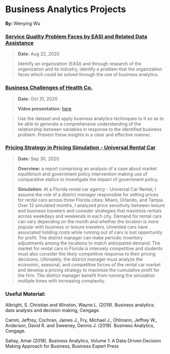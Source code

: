 # Business Analytics Projects
**By:** Wenying Wu


### [Service Quality Problem Faces by EASI and Related Data Assistance](https://github.com/Wenying-Wu/Business-Analytics-Projects/blob/main/Service%20Quality%20Problem%20Faces%20by%20EASI%20and%20Related%20Data%20Assistance.md)

> **Date:** Aug 22, 2020

> Identify an organization (EASI) and through research of the organization and its industry, identify a problem that the organization faces which could be solved through the use of business analytics.



### [Business Challenges of Health Co.](https://github.com/Wenying-Wu/Business-Analytics-Projects/blob/main/Business%20Challenges%20of%20Health%20Co.pdf)
> **Date:** Oct 31, 2020

> **Video presentation:** [here](https://github.com/Wenying-Wu/Business-Analytics-Projects#:~:text=Business%20Challenges%20of%20Health%20Co.mp4)

> Use the dataset and apply business analytics techniques to it so as to be able to generate
a comprehensive understanding of the relationship between variables in response to the identified
business problem. Present these insights in a clear and effective manner.

### [Pricing Strategy in Pricing Simulation - Universal Rental Car](https://github.com/Wenying-Wu/Business-Analytics-Projects/blob/main/Pricing%20Strategy%20in%20Pricing%20Simulation%20-%20Universal%20car%20rental.pdf)

> **Date:** Sep 30, 2020

> **Overview:**
a report comprising an analysis of a case about market equilibrium and government policy intervention making use of comparative statics to investigate the impact of government policy.


> **Simulation:**
At a Florida rental car agency - Universal Car Rental, I assume the role of a district manager responsible for setting prices for rental cars across three Florida cities: Miami, Orlando, and Tampa. Over 12 simulated months, I analyzed price sensitivity between leisure and business travelers and consider strategies that maximize rentals across weekdays and weekends in each city. Demand for rental cars can vary depending on the month and whether the location is more popular with business or leisure travelers. Unrented cars have associated holding costs while running out of cars is lost opportunity for profit. The district manager can make periodic inventory adjustments among the locations to match anticipated demand. The market for rental cars in Florida is intensely competitive and students must also consider the likely competitive response to their pricing decisions. Ultimately, the district manager must analyze the economic, seasonal, and competitive forces of the rental car market and develop a pricing strategy to maximize the cumulative profit for the firm. The district manager benefit from running the simulation multiple times with increasing complexity. 






### Useful Material:
Albright, S. Christian and Winston, Wayne L. (2019). Business analytics: data analysis and decision making, Cengage.

Camm, Jeffrey, Cochran, James J., Fry, Michael J., Ohlmann, Jeffrey W., Anderson, David R. and Sweeney, Dennis J. (2019). Business Analytics, Cengage.

Sahay, Amar (2018). Business Analytics, Volume 1: A Data-Driven Decision Making Approach for Business, Business Expert Press
